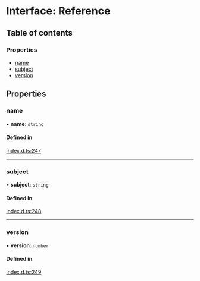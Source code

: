 # Interface: Reference

## Table of contents

### Properties

- [name](Reference.md#name)
- [subject](Reference.md#subject)
- [version](Reference.md#version)

## Properties

### name

• **name**: `string`

#### Defined in

[index.d.ts:247](https://github.com/mostafa/xk6-kafka/blob/main/api-docs/index.d.ts#L247)

---

### subject

• **subject**: `string`

#### Defined in

[index.d.ts:248](https://github.com/mostafa/xk6-kafka/blob/main/api-docs/index.d.ts#L248)

---

### version

• **version**: `number`

#### Defined in

[index.d.ts:249](https://github.com/mostafa/xk6-kafka/blob/main/api-docs/index.d.ts#L249)
